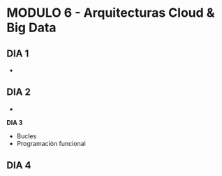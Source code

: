 # MODULO 6 - Arquitecturas Cloud & Big Data

**DIA 1**
-
-

**DIA 2**
-
-

**DIA 3**
- Bucles
- Programación funcional

**DIA 4**
- 

